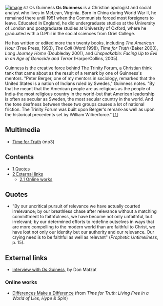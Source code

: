 [![image](images/9/92/Guinness.jpg)](http://www.theopedia.com/File:Guinness.jpg)
[![image](data:image/png;base64,iVBORw0KGgoAAAANSUhEUgAAAA8AAAALCAAAAACFLIiAAAAAAnRSTlMA/1uRIrUAAABPSURBVAjXY/j///+5vXDwjAHIr26ZAgXZe8H8a/+hoIcw/9nevdVL9+79DuPvzQYZFPUezu8BMZLXgkExnD8HAu6hqv//n+HZVjD4DuUDAKlChD3fj6aPAAAAAElFTkSuQmCC)](http://www.theopedia.com/File:Guinness.jpg "Enlarge")
Os Guinness
**Os Guinness** is a Christian apologist and social analyst who
lives in McLean, Virginia. Born in China during World War II, he
remained there until 1951 when the Communists forced most
foreigners to leave. Educated in England, he did undergraduate
studies at the University of London and postgraduate studies at
University of Oxford, where he graduated with a D.Phil in the
social sciences from Oriel College.

He has written or edited more than twenty books, including
*The American Hour* (Free Press, 1993), *The Call* (Word 1998),
*Time for Truth* (Baker 2000), *Long Journey Home* (Doubleday
2001), and
*Unspeakable: Facing Up to Evil in an Age of Genocide and Terror*
(HarperCollins, 2005).

Guinness is the creative force behind
[The Trinity Forum](http://www.ttf.org/index), a Christian think
tank that came about as the result of a remark by one of Guinness's
mentors. "Peter Berger, one of my mentors in sociology, remarked
that the United States is a nation of Indians ruled by Swedes,"
Guinness notes. "By that he meant that the American people are as
religious as the people of India-the most religious country in the
world-but that American leadership is often as secular as Sweden,
the most secular country in the world. And the tone deafness
between these two groups causes a lot of national friction. The
Trinity Forum was built upon Berger's remark-as well as upon the
historical precedents set by William Wilberforce."
[[1]](http://www.leaderu.com/marshill/mhr08/os1.html)

## Multimedia

-   [Time for Truth](http://www.veritas.org/download/media/VT-Guinness%20UCLA.mp3)
    (mp3)

## Contents

-   [1 Quotes](#Quotes)
-   [2 External links](#External_links)
    -   [2.1 Online works](#Online_works)





## Quotes

-   "By our uncritical pursuit of relevance we have actually
    courted irrelevance; by our breathless chase after relevance
    without a matching committment to faithfulness, we have become not
    only unfaithful, but irrelevant; by our determined efforts to
    redefine outselves in ways that are more compelling to the modern
    world than are faithful to Christ, we have lost not only our
    identity but our authority and our relevance. Our crying need is to
    be faithful as well as relevant" (*Prophetic Untimeliness*, p.
    15).

## External links

-   [Interview with Os Guiness](http://www.mtio.com/articles/aissar95.htm),
    by Don Matzat

### Online works

-   [Differences Make a Difference](http://www.mtio.com/articles/bissar20.htm)
    (from
    *Time for Truth: Living Free in a World of Lies, Hype & Spin*)




